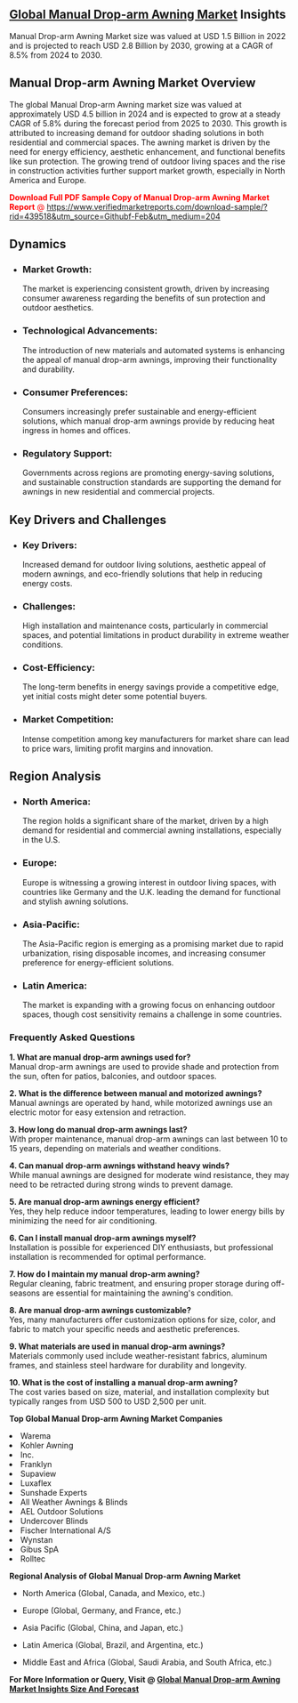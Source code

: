 <h2><a href="https://www.verifiedmarketreports.com/download-sample/?rid=439518&amp;utm_source=Githubf&amp;utm_medium=204" target="_blank">Global Manual Drop-arm Awning Market</a> Insights</h2><p>Manual Drop-arm Awning Market size was valued at USD 1.5 Billion in 2022 and is projected to reach USD 2.8 Billion by 2030, growing at a CAGR of 8.5% from 2024 to 2030.</p><p> <h2>Manual Drop-arm Awning Market Overview</h2> <p>The global Manual Drop-arm Awning market size was valued at approximately USD 4.5 billion in 2024 and is expected to grow at a steady CAGR of 5.8% during the forecast period from 2025 to 2030. This growth is attributed to increasing demand for outdoor shading solutions in both residential and commercial spaces. The awning market is driven by the need for energy efficiency, aesthetic enhancement, and functional benefits like sun protection. The growing trend of outdoor living spaces and the rise in construction activities further support market growth, especially in North America and Europe.</p> <p><p><span class=""><span style="color: #ff0000;"><strong>Download Full PDF Sample Copy of Manual Drop-arm Awning Market Report</strong> @ </span><a href="https://www.verifiedmarketreports.com/download-sample/?rid=439518&amp;utm_source=Githubf-Feb&amp;utm_medium=204" target="_blank">https://www.verifiedmarketreports.com/download-sample/?rid=439518&amp;utm_source=Githubf-Feb&amp;utm_medium=204</a></span></p></p> <h2>Dynamics</h2> <ul> <li><h3>Market Growth: </h3> The market is experiencing consistent growth, driven by increasing consumer awareness regarding the benefits of sun protection and outdoor aesthetics.</li> <li><h3>Technological Advancements: </h3> The introduction of new materials and automated systems is enhancing the appeal of manual drop-arm awnings, improving their functionality and durability.</li> <li><h3>Consumer Preferences: </h3> Consumers increasingly prefer sustainable and energy-efficient solutions, which manual drop-arm awnings provide by reducing heat ingress in homes and offices.</li> <li><h3>Regulatory Support: </h3> Governments across regions are promoting energy-saving solutions, and sustainable construction standards are supporting the demand for awnings in new residential and commercial projects.</li> </ul> <h2>Key Drivers and Challenges</h2> <ul> <li><h3>Key Drivers: </h3> Increased demand for outdoor living solutions, aesthetic appeal of modern awnings, and eco-friendly solutions that help in reducing energy costs.</li> <li><h3>Challenges: </h3> High installation and maintenance costs, particularly in commercial spaces, and potential limitations in product durability in extreme weather conditions.</li> <li><h3>Cost-Efficiency: </h3> The long-term benefits in energy savings provide a competitive edge, yet initial costs might deter some potential buyers.</li> <li><h3>Market Competition: </h3> Intense competition among key manufacturers for market share can lead to price wars, limiting profit margins and innovation.</li> </ul> <h2>Region Analysis</h2> <ul> <li><h3>North America: </h3> The region holds a significant share of the market, driven by a high demand for residential and commercial awning installations, especially in the U.S.</li> <li><h3>Europe: </h3> Europe is witnessing a growing interest in outdoor living spaces, with countries like Germany and the U.K. leading the demand for functional and stylish awning solutions.</li> <li><h3>Asia-Pacific: </h3> The Asia-Pacific region is emerging as a promising market due to rapid urbanization, rising disposable incomes, and increasing consumer preference for energy-efficient solutions.</li> <li><h3>Latin America: </h3> The market is expanding with a growing focus on enhancing outdoor spaces, though cost sensitivity remains a challenge in some countries.</li> </ul> <h3>Frequently Asked Questions</h3> <p><b>1. What are manual drop-arm awnings used for?</b><br> Manual drop-arm awnings are used to provide shade and protection from the sun, often for patios, balconies, and outdoor spaces.</p> <p><b>2. What is the difference between manual and motorized awnings?</b><br> Manual awnings are operated by hand, while motorized awnings use an electric motor for easy extension and retraction.</p> <p><b>3. How long do manual drop-arm awnings last?</b><br> With proper maintenance, manual drop-arm awnings can last between 10 to 15 years, depending on materials and weather conditions.</p> <p><b>4. Can manual drop-arm awnings withstand heavy winds?</b><br> While manual awnings are designed for moderate wind resistance, they may need to be retracted during strong winds to prevent damage.</p> <p><b>5. Are manual drop-arm awnings energy efficient?</b><br> Yes, they help reduce indoor temperatures, leading to lower energy bills by minimizing the need for air conditioning.</p> <p><b>6. Can I install manual drop-arm awnings myself?</b><br> Installation is possible for experienced DIY enthusiasts, but professional installation is recommended for optimal performance.</p> <p><b>7. How do I maintain my manual drop-arm awning?</b><br> Regular cleaning, fabric treatment, and ensuring proper storage during off-seasons are essential for maintaining the awning's condition.</p> <p><b>8. Are manual drop-arm awnings customizable?</b><br> Yes, many manufacturers offer customization options for size, color, and fabric to match your specific needs and aesthetic preferences.</p> <p><b>9. What materials are used in manual drop-arm awnings?</b><br> Materials commonly used include weather-resistant fabrics, aluminum frames, and stainless steel hardware for durability and longevity.</p> <p><b>10. What is the cost of installing a manual drop-arm awning?</b><br> The cost varies based on size, material, and installation complexity but typically ranges from USD 500 to USD 2,500 per unit.</p> </p><p><strong>Top Global Manual Drop-arm Awning Market Companies</strong></p><div data-test-id=""><p><li>Warema</li><li> Kohler Awning</li><li> Inc.</li><li> Franklyn</li><li> Supaview</li><li> Luxaflex</li><li> Sunshade Experts</li><li> All Weather Awnings & Blinds</li><li> AEL Outdoor Solutions</li><li> Undercover Blinds</li><li> Fischer International A/S</li><li> Wynstan</li><li> Gibus SpA</li><li> Rolltec</li></p><div><strong>Regional Analysis of&nbsp;Global Manual Drop-arm Awning Market</strong></div><ul><li dir="ltr"><p dir="ltr">North America&nbsp;(Global, Canada, and Mexico, etc.)</p></li><li dir="ltr"><p dir="ltr">Europe (Global, Germany, and France, etc.)</p></li><li dir="ltr"><p dir="ltr">Asia Pacific&nbsp;(Global, China, and Japan, etc.)</p></li><li dir="ltr"><p dir="ltr">Latin America&nbsp;(Global, Brazil, and Argentina, etc.)</p></li><li dir="ltr">Middle East and Africa&nbsp;(Global, Saudi Arabia, and South Africa, etc.)</li></ul><p><strong>For More Information or Query, Visit @&nbsp;</strong><strong><a href="https://www.verifiedmarketreports.com/product/manual-drop-arm-awning-market/?utm_source=Githubf&amp;utm_medium=204" target="_blank">Global Manual Drop-arm Awning Market Insights Size And Forecast</a></strong></p></div>
